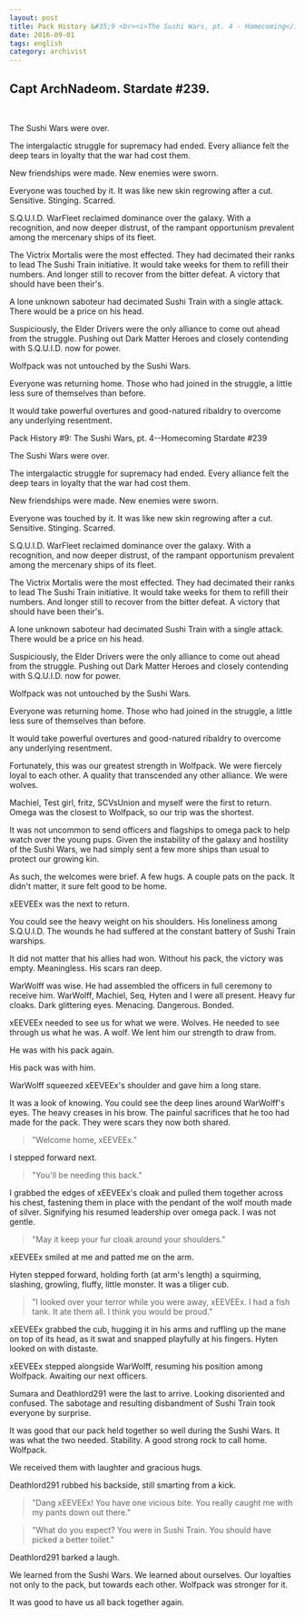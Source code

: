 ```yaml
---
layout: post
title: Pack History &#35;9 <br><i>The Sushi Wars, pt. 4 - Homecoming</i>
date: 2016-09-01
tags: english
category: archivist
---
```

Capt ArchNadeom. Stardate #239.
----------------------------------
&nbsp; 

The Sushi Wars were over.

The intergalactic struggle for supremacy had ended. Every alliance felt the deep tears in loyalty that the war had cost them. 

New friendships were made. New enemies were sworn.

Everyone was touched by it. It was like new skin regrowing after a cut. Sensitive. Stinging. Scarred.


S.Q.U.I.D. WarFleet reclaimed dominance over the galaxy. With a recognition, and now deeper distrust, of the rampant opportunism prevalent among the mercenary ships of its fleet.

The Victrix Mortalis were the most effected. They had decimated their ranks to lead The Sushi Train initiative. It would take weeks for them to refill their numbers. And longer still to recover from the bitter defeat. A victory that should have been their's. 

A lone unknown saboteur had decimated Sushi Train with a single attack. There would be a price on his head.

Suspiciously, the Elder Drivers were the only alliance to come out ahead from the struggle. Pushing out Dark Matter Heroes and closely contending with S.Q.U.I.D. now for power.


Wolfpack was not untouched by the Sushi Wars. 

Everyone was returning home. Those who had joined in the struggle, a little less sure of themselves than before.

It would take powerful overtures and good-natured ribaldry to overcome any underlying resentment.

Pack History #9: The Sushi Wars, pt. 4--Homecoming
Stardate #239

The Sushi Wars were over.

The intergalactic struggle for supremacy had ended. Every alliance felt the deep tears in loyalty that the war had cost them. 

New friendships were made. New enemies were sworn.

Everyone was touched by it. It was like new skin regrowing after a cut. Sensitive. Stinging. Scarred.


S.Q.U.I.D. WarFleet reclaimed dominance over the galaxy. With a recognition, and now deeper distrust, of the rampant opportunism prevalent among the mercenary ships of its fleet.

The Victrix Mortalis were the most effected. They had decimated their ranks to lead The Sushi Train initiative. It would take weeks for them to refill their numbers. And longer still to recover from the bitter defeat. A victory that should have been their's. 

A lone unknown saboteur had decimated Sushi Train with a single attack. There would be a price on his head.

Suspiciously, the Elder Drivers were the only alliance to come out ahead from the struggle. Pushing out Dark Matter Heroes and closely contending with S.Q.U.I.D. now for power.


Wolfpack was not untouched by the Sushi Wars. 

Everyone was returning home. Those who had joined in the struggle, a little less sure of themselves than before.

It would take powerful overtures and good-natured ribaldry to overcome any underlying resentment.

Fortunately, this was our greatest strength in Wolfpack. We were fiercely loyal to each other. A quality that transcended any other alliance. We were wolves.


Machiel, Test girl, fritz, SCVsUnion and myself were the first to return. Omega was the closest to Wolfpack, so our trip was the shortest. 

It was not uncommon to send officers and flagships to omega pack to help watch over the young pups. Given the instability of the galaxy and hostility of the Sushi Wars, we had simply sent a few more ships than usual to protect our growing kin. 

As such, the welcomes were brief. A few hugs. A couple pats on the pack. It didn't matter, it sure felt good to be home.


xEEVEEx was the next to return. 

You could see the heavy weight on his shoulders. His loneliness among S.Q.U.I.D. The wounds he had suffered at the constant battery of Sushi Train warships. 

It did not matter that his allies had won. Without his pack, the victory was empty. Meaningless. His scars ran deep.

WarWolff was wise. He had assembled the officers in full ceremony to receive him. WarWolff, Machiel, Seq, Hyten and I were all present. Heavy fur cloaks. Dark glittering eyes. Menacing. Dangerous. Bonded.

xEEVEEx needed to see us for what we were. Wolves. He needed to see through us what he was. A wolf. We lent him our strength to draw from.

He was with his pack again.

His pack was with him.


WarWolff squeezed xEEVEEx's shoulder and gave him a long stare. 

It was a look of knowing. You could see the deep lines around WarWolff's eyes. The heavy creases in his brow. The painful sacrifices that he too had made for the pack. They were scars they now both shared.

> "Welcome home, xEEVEEx."


I stepped forward next. 

> "You'll be needing this back."

I grabbed the edges of xEEVEEx's cloak and pulled them together across his chest, fastening them in place with the pendant of the wolf mouth made of silver. Signifying his resumed leadership over omega pack. I was not gentle.

> "May it keep your fur cloak around your shoulders."

xEEVEEx smiled at me and patted me on the arm.


Hyten stepped forward, holding forth (at arm's length) a squirming, slashing, growling, fluffy, little monster. It was a tiliger cub.

> "I looked over your terror while you were away, xEEVEEx. I had a fish tank. It ate them all. I think you would be proud."

xEEVEEx grabbed the cub, hugging it in his arms and ruffling up the mane on top of its head, as it swat and snapped playfully at his fingers. Hyten looked on with distaste.

xEEVEEx stepped alongside WarWolff, resuming his position among Wolfpack. Awaiting our next officers.


Sumara and Deathlord291 were the last to arrive. Looking disoriented and confused. The sabotage and resulting disbandment of Sushi Train took everyone by surprise.

It was good that our pack held together so well during the Sushi Wars. It was what the two needed. Stability. A good strong rock to call home. Wolfpack.

We received them with laughter and gracious hugs.


Deathlord291 rubbed his backside, still smarting from a kick. 

>"Dang xEEVEEx! You have one vicious bite. You really caught me with my pants down out there."

> "What do you expect? You were in Sushi Train. You should have picked a better toilet."

Deathlord291 barked a laugh.


We learned from the Sushi Wars. We learned about ourselves. Our loyalties not only to the pack, but towards each other. Wolfpack was stronger for it.

It was good to have us all back together again.